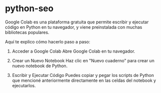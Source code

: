 # python-seo
Google Colab es una plataforma gratuita que permite escribir y ejecutar código en Python en tu navegador, y viene preinstalada con muchas bibliotecas populares.

Aquí te explico cómo hacerlo paso a paso:

1. Acceder a Google Colab
Abre Google Colab en tu navegador.

2. Crear un Nuevo Notebook
Haz clic en "Nuevo cuaderno" para crear un nuevo notebook de Python.

3. Escribir y Ejecutar Código
Puedes copiar y pegar los scripts de Python que mencioné anteriormente directamente en las celdas del notebook y ejecutarlos.
